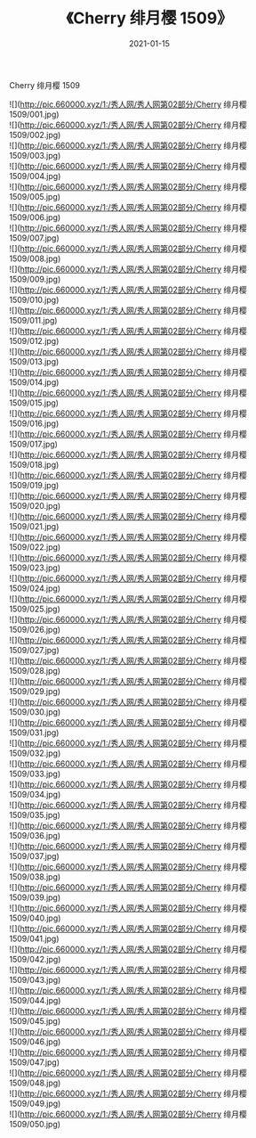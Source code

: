 ﻿---
layout: post
title:  《Cherry 绯月樱 1509》
date:   2021-01-15
img: http://pic.660000.xyz/1:/秀人网/秀人网第02部分/Cherry 绯月樱 1509/000.jpg
categories: [美女, 清纯, 唯美]
---

Cherry 绯月樱 1509

  ![](http://pic.660000.xyz/1:/秀人网/秀人网第02部分/Cherry 绯月樱 1509/001.jpg) <br> ![](http://pic.660000.xyz/1:/秀人网/秀人网第02部分/Cherry 绯月樱 1509/002.jpg) <br> ![](http://pic.660000.xyz/1:/秀人网/秀人网第02部分/Cherry 绯月樱 1509/003.jpg) <br> ![](http://pic.660000.xyz/1:/秀人网/秀人网第02部分/Cherry 绯月樱 1509/004.jpg) <br> ![](http://pic.660000.xyz/1:/秀人网/秀人网第02部分/Cherry 绯月樱 1509/005.jpg) <br> ![](http://pic.660000.xyz/1:/秀人网/秀人网第02部分/Cherry 绯月樱 1509/006.jpg) <br> ![](http://pic.660000.xyz/1:/秀人网/秀人网第02部分/Cherry 绯月樱 1509/007.jpg) <br> ![](http://pic.660000.xyz/1:/秀人网/秀人网第02部分/Cherry 绯月樱 1509/008.jpg) <br> ![](http://pic.660000.xyz/1:/秀人网/秀人网第02部分/Cherry 绯月樱 1509/009.jpg) <br> ![](http://pic.660000.xyz/1:/秀人网/秀人网第02部分/Cherry 绯月樱 1509/010.jpg) <br> ![](http://pic.660000.xyz/1:/秀人网/秀人网第02部分/Cherry 绯月樱 1509/011.jpg) <br> ![](http://pic.660000.xyz/1:/秀人网/秀人网第02部分/Cherry 绯月樱 1509/012.jpg) <br> ![](http://pic.660000.xyz/1:/秀人网/秀人网第02部分/Cherry 绯月樱 1509/013.jpg) <br> ![](http://pic.660000.xyz/1:/秀人网/秀人网第02部分/Cherry 绯月樱 1509/014.jpg) <br> ![](http://pic.660000.xyz/1:/秀人网/秀人网第02部分/Cherry 绯月樱 1509/015.jpg) <br> ![](http://pic.660000.xyz/1:/秀人网/秀人网第02部分/Cherry 绯月樱 1509/016.jpg) <br> ![](http://pic.660000.xyz/1:/秀人网/秀人网第02部分/Cherry 绯月樱 1509/017.jpg) <br> ![](http://pic.660000.xyz/1:/秀人网/秀人网第02部分/Cherry 绯月樱 1509/018.jpg) <br> ![](http://pic.660000.xyz/1:/秀人网/秀人网第02部分/Cherry 绯月樱 1509/019.jpg) <br> ![](http://pic.660000.xyz/1:/秀人网/秀人网第02部分/Cherry 绯月樱 1509/020.jpg) <br> ![](http://pic.660000.xyz/1:/秀人网/秀人网第02部分/Cherry 绯月樱 1509/021.jpg) <br> ![](http://pic.660000.xyz/1:/秀人网/秀人网第02部分/Cherry 绯月樱 1509/022.jpg) <br> ![](http://pic.660000.xyz/1:/秀人网/秀人网第02部分/Cherry 绯月樱 1509/023.jpg) <br> ![](http://pic.660000.xyz/1:/秀人网/秀人网第02部分/Cherry 绯月樱 1509/024.jpg) <br> ![](http://pic.660000.xyz/1:/秀人网/秀人网第02部分/Cherry 绯月樱 1509/025.jpg) <br> ![](http://pic.660000.xyz/1:/秀人网/秀人网第02部分/Cherry 绯月樱 1509/026.jpg) <br> ![](http://pic.660000.xyz/1:/秀人网/秀人网第02部分/Cherry 绯月樱 1509/027.jpg) <br> ![](http://pic.660000.xyz/1:/秀人网/秀人网第02部分/Cherry 绯月樱 1509/028.jpg) <br> ![](http://pic.660000.xyz/1:/秀人网/秀人网第02部分/Cherry 绯月樱 1509/029.jpg) <br> ![](http://pic.660000.xyz/1:/秀人网/秀人网第02部分/Cherry 绯月樱 1509/030.jpg) <br> ![](http://pic.660000.xyz/1:/秀人网/秀人网第02部分/Cherry 绯月樱 1509/031.jpg) <br> ![](http://pic.660000.xyz/1:/秀人网/秀人网第02部分/Cherry 绯月樱 1509/032.jpg) <br> ![](http://pic.660000.xyz/1:/秀人网/秀人网第02部分/Cherry 绯月樱 1509/033.jpg) <br> ![](http://pic.660000.xyz/1:/秀人网/秀人网第02部分/Cherry 绯月樱 1509/034.jpg) <br> ![](http://pic.660000.xyz/1:/秀人网/秀人网第02部分/Cherry 绯月樱 1509/035.jpg) <br> ![](http://pic.660000.xyz/1:/秀人网/秀人网第02部分/Cherry 绯月樱 1509/036.jpg) <br> ![](http://pic.660000.xyz/1:/秀人网/秀人网第02部分/Cherry 绯月樱 1509/037.jpg) <br> ![](http://pic.660000.xyz/1:/秀人网/秀人网第02部分/Cherry 绯月樱 1509/038.jpg) <br> ![](http://pic.660000.xyz/1:/秀人网/秀人网第02部分/Cherry 绯月樱 1509/039.jpg) <br> ![](http://pic.660000.xyz/1:/秀人网/秀人网第02部分/Cherry 绯月樱 1509/040.jpg) <br> ![](http://pic.660000.xyz/1:/秀人网/秀人网第02部分/Cherry 绯月樱 1509/041.jpg) <br> ![](http://pic.660000.xyz/1:/秀人网/秀人网第02部分/Cherry 绯月樱 1509/042.jpg) <br> ![](http://pic.660000.xyz/1:/秀人网/秀人网第02部分/Cherry 绯月樱 1509/043.jpg) <br> ![](http://pic.660000.xyz/1:/秀人网/秀人网第02部分/Cherry 绯月樱 1509/044.jpg) <br> ![](http://pic.660000.xyz/1:/秀人网/秀人网第02部分/Cherry 绯月樱 1509/045.jpg) <br> ![](http://pic.660000.xyz/1:/秀人网/秀人网第02部分/Cherry 绯月樱 1509/046.jpg) <br> ![](http://pic.660000.xyz/1:/秀人网/秀人网第02部分/Cherry 绯月樱 1509/047.jpg) <br> ![](http://pic.660000.xyz/1:/秀人网/秀人网第02部分/Cherry 绯月樱 1509/048.jpg) <br> ![](http://pic.660000.xyz/1:/秀人网/秀人网第02部分/Cherry 绯月樱 1509/049.jpg) <br> ![](http://pic.660000.xyz/1:/秀人网/秀人网第02部分/Cherry 绯月樱 1509/050.jpg) <br>